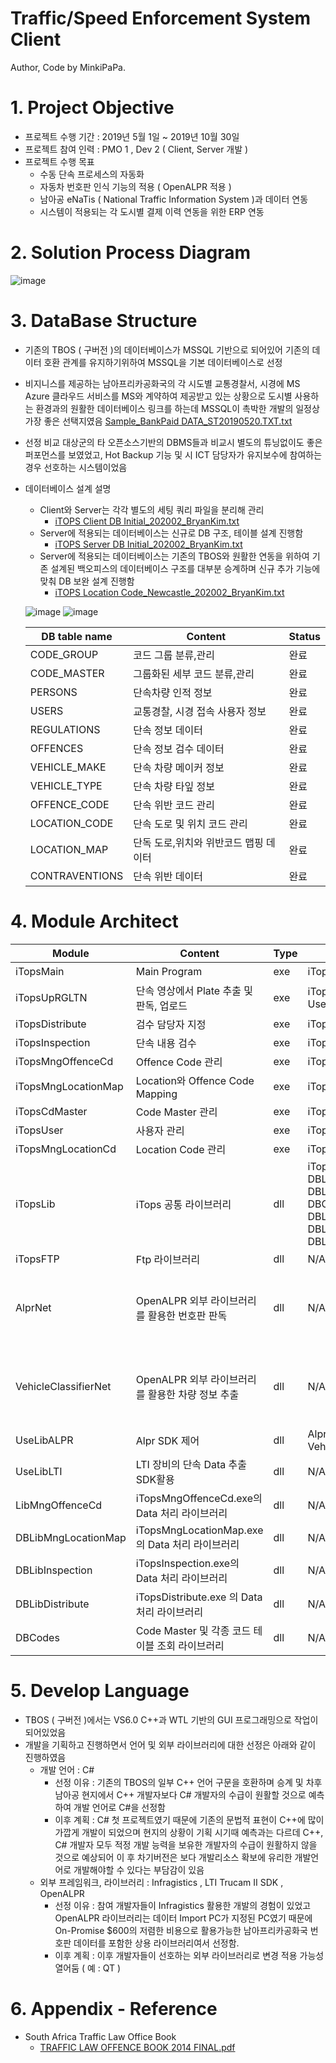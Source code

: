 # Traffic/Speed Enforcement System Client
Author, Code by MinkiPaPa.

# 1. Project Objective
   - 프로젝트 수행 기간 : 2019년 5월 1일 ~ 2019년 10월 30일
   - 프로젝트 참여 인력 : PMO 1 , Dev 2 ( Client, Server 개발 )
   - 프로젝트 수행 목표
      - 수동 단속 프로세스의 자동화
      - 자동차 번호판 인식 기능의 적용 ( OpenALPR 적용 )
      - 남아공 eNaTis ( National Traffic Information System )과 데이터 연동
      - 시스템이 적용되는 각 도시별 결제 이력 연동을 위한 ERP 연동
   
# 2. Solution Process Diagram
![image](https://user-images.githubusercontent.com/97417837/149051915-aaedd548-14dd-4596-90d7-bb174409529c.png)

# 3. DataBase Structure
   - 기존의 TBOS ( 구버전 )의 데이터베이스가 MSSQL 기반으로 되어있어 기존의 데이터 호환 관계를 유지하기위하여
      MSSQL을 기본 데이터베이스로 선정
   - 비지니스를 제공하는 남아프리카공화국의 각 시도별 교통경찰서, 시경에 MS Azure 클라우드 서비스를 MS와 계약하여 제공받고 있는 상황으로
      도시별 사용하는 환경과의 원활한 데이터베이스 링크를 하는데 MSSQL이 촉박한 개발의 일정상 가장 좋은 선택지였음
      [Sample_BankPaid DATA_ST20190520.TXT.txt](https://github.com/MinkiPaPa/04.iTops-Client/files/7851194/Sample_BankPaid.DATA_ST20190520.TXT.txt)
   - 선정 비교 대상군의 타 오픈소스기반의 DBMS들과 비교시 별도의 튜닝없이도 좋은 퍼포먼스를 보였었고, Hot Backup 기능 및 시 ICT 담당자가
      유지보수에 참여하는 경우 선호하는 시스템이었음
   - 데이터베이스 설계 설명
     - Client와 Server는 각각 별도의 세팅 쿼리 파일을 분리해 관리
       - [iTOPS Client DB Initial_202002_BryanKim.txt](https://github.com/MinkiPaPa/04.iTops-Client/files/7851235/iTOPS.Client.DB.Initial_202002_BryanKim.txt)
     - Server에 적용되는 데이터베이스는 신규로 DB 구조, 테이블 설계 진행함
       - [iTOPS Server DB Initial_202002_BryanKim.txt](https://github.com/MinkiPaPa/04.iTops-Client/files/7851234/iTOPS.Server.DB.Initial_202002_BryanKim.txt)
     - Server에 적용되는 데이터베이스는 기존의 TBOS와 원활한 연동을 위하여 기존 설계된 백오피스의 데이터베이스 구조를 대부분 승계하며 신규 추가 기능에 맞춰 DB 보완 설계 진행함
       - [iTOPS Location Code_Newcastle_202002_BryanKim.txt](https://github.com/MinkiPaPa/04.iTops-Client/files/7851236/iTOPS.Location.Code_Newcastle_202002_BryanKim.txt)

     ![image](https://user-images.githubusercontent.com/97417837/149053582-7aa8e4ab-242c-4497-9555-97105cf8d33a.png)
     ![image](https://user-images.githubusercontent.com/97417837/149053601-17580737-6f65-4eb6-950a-6dec6f89e0ac.png)
     
     |DB table name|Content|Status|
     |---|---|---|
     |CODE_GROUP|코드 그룹 분류,관리|완료|
     |CODE_MASTER|그룹화된 세부 코드 분류,관리|완료|
     |PERSONS|단속차량 인적 정보|완료|
     |USERS|교통경찰, 시경 접속 사용자 정보|완료|
     |REGULATIONS|단속 정보 데이터|완료|
     |OFFENCES|단속 정보 검수 데이터|완료|
     |VEHICLE_MAKE|단속 차량 메이커 정보|완료|
     |VEHICLE_TYPE|단속 차량 타잎 정보|완료|
     |OFFENCE_CODE|단속 위반 코드 관리|완료|
     |LOCATION_CODE|단속 도로 및 위치 코드 관리|완료|
     |LOCATION_MAP|단독 도로,위치와 위반코드 맵핑 데이터|완료|
     |CONTRAVENTIONS|단속 위반 데이터|완료|

# 4. Module Architect
   |Module|Content|Type|Derendence|Status|
   |---|---|---|---|---|
   |iTopsMain|Main Program|exe|iTopsLib|완료|
   |iTopsUpRGLTN|단속 영상에서 Plate 추출 및 판독, 업로드|exe|iTopsLib, UseLibALPR, UseLibLTI|완료|
   |iTopsDistribute|검수 담당자 지정|exe|iTopsLib|완료|
   |iTopsInspection|단속 내용 검수|exe|iTopsLib|완료|
   |iTopsMngOffenceCd|Offence Code 관리|exe|iTopsLib|완료|
   |iTopsMngLocationMap|Location와 Offence Code Mapping|exe|iTopsLib|완료|
   |iTopsCdMaster|Code Master 관리|exe|iTopsLib|예정|
   |iTopsUser|사용자 관리|exe|iTopsLib|완료|
   |iTopsMngLocationCd|Location Code 관리|exe|iTopsLib|완료|
   |iTopsLib|iTops 공통 라이브러리|dll|iTopsFTP, DBLibUpRGLTN, DBLibMngOffenceCd, DBCodes DBLibMngLocationMap, DBLibInspection, DBLibDistribute|완료|
   |iTopsFTP|Ftp 라이브러리|dll|N/A|완료|
   |AlprNet|OpenALPR 외부 라이브러리를 활용한 번호판 판독|dll|N/A|외부 라이브러리 활용, 완료|
   |VehicleClassifierNet|OpenALPR 외부 라이브러리를 활용한 차량 정보 추출|dll|N/A|외부 라이브러리 활용, 완료|
   |UseLibALPR|Alpr SDK 제어|dll|AlprNet, VehicleClassifierNet|완료|
   |UseLibLTI|LTI 장비의 단속 Data 추출 SDK활용|dll|N/A|완료|
   |LibMngOffenceCd|iTopsMngOffenceCd.exe의 Data 처리 라이브러리|dll|N/A|완료|
   |DBLibMngLocationMap|iTopsMngLocationMap.exe의 Data 처리 라이브러리|dll|N/A|완료|
   |DBLibInspection|iTopsInspection.exe의 Data 처리 라이브러리|dll|N/A|완료|
   |DBLibDistribute|iTopsDistribute.exe 의 Data 처리 라이브러리|dll|N/A|완료|
   |DBCodes|Code Master 및 각종 코드 테이블 조회 라이브러리|dll|N/A|완료|

# 5. Develop Language
   - TBOS ( 구버전 )에서는 VS6.0 C++과 WTL 기반의 GUI 프로그래밍으로 작업이 되어있었음
   - 개발을 기획하고 진행하면서 언어 및 외부 라이브러리에 대한 선정은 아래와 같이 진행하였음
     - 개발 언어 : C#
       - 선정 이유 : 기존의 TBOS의 일부 C++ 언어 구문을 호환하며 승계 및 차후 남아공 현지에서 C++ 개발자보다 C# 개발자의 수급이 원활할 것으로 예측하여 개발 언어로 C#을 선정함
       - 이후 계획 : C# 첫 프로젝트였기 때문에 기존의 문법적 표현이 C++에 많이 가깝게 개발이 되었으며 현지의 상황이 기획 시기때 예측과는 다르데 C++, C# 개발자 모두 적정 개발 능력을 보유한 개발자의 수급이 원활하지 않을 것으로 예상되어 이 후 차기버전은 보다 개발리소스 확보에 유리한 개발언어로 개발해야할 수 있다는 부담감이 있음
     - 외부 프레임워크, 라이브러리 : Infragistics , LTI Trucam II SDK , OpenALPR
       - 선정 이유 : 참여 개발자들이 Infragistics 활용한 개발의 경험이 있었고 OpenALPR 라이브러리는 데이터 Import PC가 지정된 PC였기 때문에 On-Promise $600의 저렴한 비용으로 활용가능한 남아프리카공화국 번호판 데이터를 포함한 상용 라이브러리여서 선정함.
       - 이후 계획 : 이후 개발자들이 선호하는 외부 라이브러리로 변경 적용 가능성 열어둠 ( 예 : QT )

# 6. Appendix - Reference
   - South Africa Traffic Law Office Book
     - [TRAFFIC LAW OFFENCE BOOK 2014 FINAL.pdf](https://github.com/MinkiPaPa/04.Traffic-Enforcement-System-Client/files/7851510/TRAFFIC.LAW.OFFENCE.BOOK.2014.FINAL.pdf)
